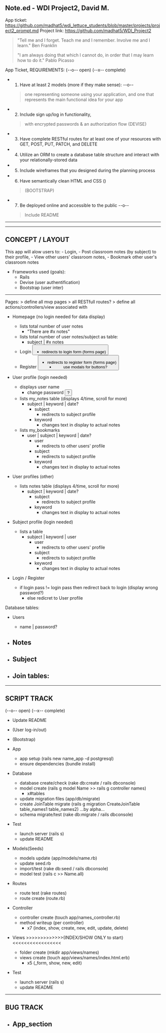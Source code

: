 Note.ed - WDI Project2, David M.
------

App ticket: https://github.com/madhat5/wdi_lettuce_students/blob/master/projects/project2_prompt.md
Project link: https://github.com/madhat5/WDI_Project2


> "Tell me and I forget. Teach me and I remember. Involve me and I learn." Ben Franklin
> 
> "I am always doing that which I cannot do, in order that I may learn how to do it." Pablo Picasso


App Ticket, REQUIREMENTS:
(--o-- open)
(--x-- complete)

- 1. Have at least 2 models (more if they make sense): --o--
    > one representing someone using your application, 
    > and one that represents the main functional idea for your app

- 2. Include sign up/log in functionality, 
    > with encrypted passwords & an authorization flow
    > (DEVISE)

- 3. Have complete RESTful routes for at least one of your resources with GET, POST, PUT, PATCH, and DELETE

- 4. Utilize an ORM to create a database table structure and interact with your relationally-stored data

- 5. Include wireframes that you designed during the planning process

- 6. Have semantically clean HTML and CSS ()
    > (BOOTSTRAP)

- 7. Be deployed online and accessible to the public --o--
    > Include README


------
------
CONCEPT / LAYOUT
------

This app will alow users to:
    - Login,
    - Post classroom notes (by subject) to their profile,
    - View other users' classroom notes,
    - Bookmark other user's classroom notes


- Frameworks used (goals):
    - Rails
    - Devise (user authentification)
    - Bootstrap (user inter)


------

Pages:
    > define all mvp pages
        > all RESTfull routes?
    > define all actions/controllers/view associated with

- Homepage (no login needed for data display)
  - lists total number of user notes
    - "There are #x notes"
  - lists total number of user notes/subject as table:
    - subject | #x notes
  - Login <button>
    - redirects to login form (forms page)
  - Register <button>
    - redirects to register form (forms page)
        - use modals for buttons?

- User profile (login needed)
  - displays user name
    - change password <button>?
  - lists my_notes table (displays 4/time, scroll for more)
    - subject | keyword | date?
        - subject <link> 
            - redirects to subject profile
        - keyword <link>
            - changes text in display to actual notes
  - lists my_bookmarks
    - user | subject | keyword | date?
        - user <link> 
            - redirects to other users' profile 
        - subject <link> 
            - redirects to subject profile
        - keyword <link>
            - changes text in display to actual notes    

- User profiles (other)
  - lists notes table (displays 4/time, scroll for more)
    - subject | keyword | date?
        - subject <link> 
            - redirects to subject profile
        - keyword <link>
            - changes text in display to actual notes

- Subject profile (login needed)
  - lists a table
    - subject | keyword | user
        - user <link> 
            - redirects to other users' profile 
        - subject <link> 
            - redirects to subject profile
        - keyword <link>
            - changes text in display to actual notes   

- Login / Register
  - if login pass != login pass then redirect back to login (display wrong password?)
    - else redicret to User profile

Database tables:

- Users
  - name | password?

- Notes
  - 

- Subject
  - 

- Join tables:
  - 


------
SCRIPT TRACK
------
(--o-- open)
(--x-- complete)

- Update README

- (User log-in/out)

- (Bootstrap)

- App 
    - app setup (rails new name_app -d postgresql)
    - ensure dependencies (bundle install)

- Database 
    - database create/check (rake db:create / rails dbconsole)
    - model create (rails g model Name >> rails g controller names)
        - x#tables
    - update migration files (app/db/migrate)
    - create JoinTable migrate (rails g migration CreateJoinTable table_names1 table_names2) …by alpha...
    - schema migrate/test (rake db:migrate / rails dbconsole)

- Test
    - launch server (rails s)
    - update README

- Models(Seeds) 
    - models update (app/models/name.rb)
    - update seed.rb
    - import/test (rake db:seed / rails dbconsole)
    - model test (rails c >> Name.all)

- Routes
    - route test (rake routes)
    - route create (route.rb)

- Controller
    
    - controller create (touch app/names_controller.rb)
    - method writeup (per controller)
        - x7 (index, show, create, new, edit, update, delete)

- Views >>>>>>>>>>>>>(INDEX/SHOW ONLY to start)<<<<<<<<<<<<<<<<<
    - folder create (mkdir app/views/names)
    - views create (touch app/views/names/index.html.erb)
        - x5 (_form, show, new, edit)

- Test
    - launch server (rails s)
    - update README






------
BUG TRACK
------

- App_section
    - 



























